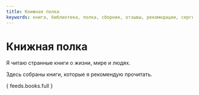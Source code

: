 ```yaml
---
title: Книжная полка
keywords: книга, библиотека, полка, сборник, отзывы, рекомндации, сергей, хохлов, сергей хохлов
---
```

# Книжная полка

Я&nbsp;читаю странные книги о&nbsp;жизни, мире и&nbsp;людях.

Здесь собраны книги, которые я&nbsp;рекомендую прочитать.

{ feeds.books.full }
